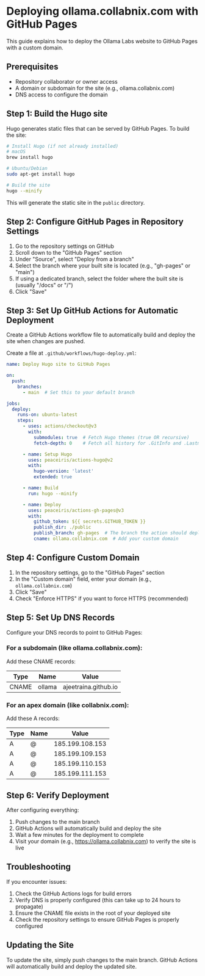# Deploying ollama.collabnix.com with GitHub Pages

This guide explains how to deploy the Ollama Labs website to GitHub Pages with a custom domain.

## Prerequisites

- Repository collaborator or owner access
- A domain or subdomain for the site (e.g., ollama.collabnix.com)
- DNS access to configure the domain

## Step 1: Build the Hugo site

Hugo generates static files that can be served by GitHub Pages. To build the site:

```bash
# Install Hugo (if not already installed)
# macOS
brew install hugo

# Ubuntu/Debian
sudo apt-get install hugo

# Build the site
hugo --minify
```

This will generate the static site in the `public` directory.

## Step 2: Configure GitHub Pages in Repository Settings

1. Go to the repository settings on GitHub
2. Scroll down to the "GitHub Pages" section
3. Under "Source", select "Deploy from a branch"
4. Select the branch where your built site is located (e.g., "gh-pages" or "main")
5. If using a dedicated branch, select the folder where the built site is (usually "/docs" or "/")
6. Click "Save"

## Step 3: Set Up GitHub Actions for Automatic Deployment

Create a GitHub Actions workflow file to automatically build and deploy the site when changes are pushed.

Create a file at `.github/workflows/hugo-deploy.yml`:

```yaml
name: Deploy Hugo site to GitHub Pages

on:
  push:
    branches:
      - main  # Set this to your default branch

jobs:
  deploy:
    runs-on: ubuntu-latest
    steps:
      - uses: actions/checkout@v3
        with:
          submodules: true  # Fetch Hugo themes (true OR recursive)
          fetch-depth: 0    # Fetch all history for .GitInfo and .Lastmod

      - name: Setup Hugo
        uses: peaceiris/actions-hugo@v2
        with:
          hugo-version: 'latest'
          extended: true

      - name: Build
        run: hugo --minify

      - name: Deploy
        uses: peaceiris/actions-gh-pages@v3
        with:
          github_token: ${{ secrets.GITHUB_TOKEN }}
          publish_dir: ./public
          publish_branch: gh-pages  # The branch the action should deploy to
          cname: ollama.collabnix.com  # Add your custom domain
```

## Step 4: Configure Custom Domain

1. In the repository settings, go to the "GitHub Pages" section
2. In the "Custom domain" field, enter your domain (e.g., `ollama.collabnix.com`)
3. Click "Save"
4. Check "Enforce HTTPS" if you want to force HTTPS (recommended)

## Step 5: Set Up DNS Records

Configure your DNS records to point to GitHub Pages:

### For a subdomain (like ollama.collabnix.com):

Add these CNAME records:

| Type  | Name   | Value               |
|-------|--------|--------------------|
| CNAME | ollama | ajeetraina.github.io |

### For an apex domain (like collabnix.com):

Add these A records:

| Type | Name | Value      |
|------|------|------------|
| A    | @    | 185.199.108.153 |
| A    | @    | 185.199.109.153 |
| A    | @    | 185.199.110.153 |
| A    | @    | 185.199.111.153 |

## Step 6: Verify Deployment

After configuring everything:

1. Push changes to the main branch
2. GitHub Actions will automatically build and deploy the site
3. Wait a few minutes for the deployment to complete
4. Visit your domain (e.g., https://ollama.collabnix.com) to verify the site is live

## Troubleshooting

If you encounter issues:

1. Check the GitHub Actions logs for build errors
2. Verify DNS is properly configured (this can take up to 24 hours to propagate)
3. Ensure the CNAME file exists in the root of your deployed site
4. Check the repository settings to ensure GitHub Pages is properly configured

## Updating the Site

To update the site, simply push changes to the main branch. GitHub Actions will automatically build and deploy the updated site.
